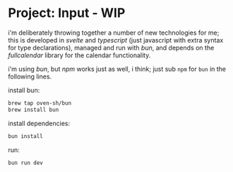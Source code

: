
# Project: Input - WIP

i'm deliberately throwing together a number of new technologies for me; this is developed in *svelte* and *typescript* (just javascript with extra syntax for type declarations), managed and run with *bun*, and depends on the *fullcalendar* library for the calendar functionality.

i'm using *bun*, but *npm* works just as well, i think; just sub `npm` for `bun` in the following lines.

install bun:
```bash
brew tap oven-sh/bun
brew install bun
```
install dependencies:
```bash
bun install
```
run:
```bash
bun run dev
```
